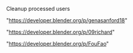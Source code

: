 Cleanup processed users

"https://developer.blender.org/p/genasanford18"

"https://developer.blender.org/p/09richard"

"https://developer.blender.org/p/FouFao"

